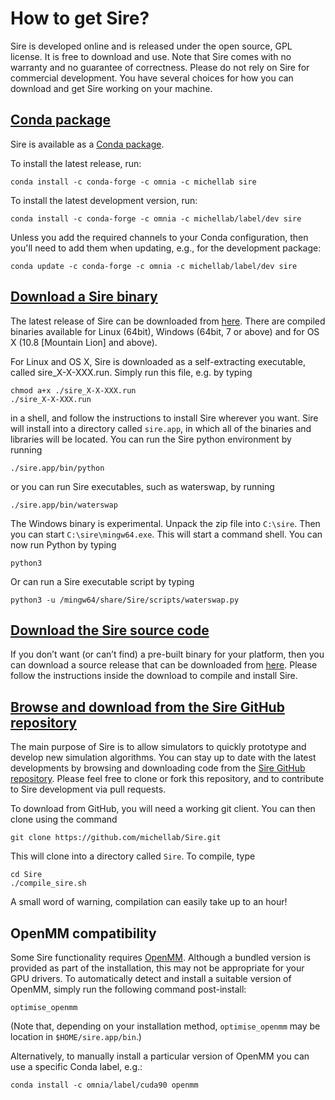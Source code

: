 # How to get Sire?

Sire is developed online and is released under the open source, GPL license.
It is free to download and use. Note that Sire comes with no warranty and
no guarantee of correctness. Please do not rely on Sire for commercial development.
You have several choices for how you can download and get Sire working on your machine.

## [Conda package](https://anaconda.org/michellab/sire)

Sire is available as a [Conda package](https://anaconda.org/michellab/sire).

To install the latest release, run:

```
conda install -c conda-forge -c omnia -c michellab sire
```

To install the latest development version, run:

```
conda install -c conda-forge -c omnia -c michellab/label/dev sire
```

Unless you add the required channels to your Conda configuration, then you'll
need to add them when updating, e.g., for the development package:

```
conda update -c conda-forge -c omnia -c michellab/label/dev sire
```

## [Download a Sire binary](binaries.md)

The latest release of Sire can be downloaded from
[here](binaries.md). There are compiled binaries available for
Linux (64bit), Windows (64bit, 7 or above) and for OS X (10.8 [Mountain Lion] and above).

For Linux and OS X, Sire is downloaded as a self-extracting executable, called sire_X-X-XXX.run.
Simply run this file, e.g. by typing

```
chmod a+x ./sire_X-X-XXX.run
./sire_X-X-XXX.run
```
in a shell, and follow the instructions to install Sire wherever you want.
Sire will install into a directory called `sire.app`, in which all of the
binaries and libraries will be located. You can run the Sire python environment
by running

```
./sire.app/bin/python
```

or you can run Sire executables, such as waterswap, by running

```
./sire.app/bin/waterswap
```

The Windows binary is experimental. Unpack the zip file into `C:\sire`. Then
you can start `C:\sire\mingw64.exe`. This will start a command shell. You
can now run Python by typing

```
python3
```

Or can run a Sire executable script by typing

```
python3 -u /mingw64/share/Sire/scripts/waterswap.py
```

## [Download the Sire source code](source.md)

If you don’t want (or can’t find) a pre-built binary for your platform,
then you can download a source release that can be downloaded from
[here](source.md). Please follow the instructions inside the download
to compile and install Sire.

## [Browse and download from the Sire GitHub repository](https://github.com/michellab/Sire)

The main purpose of Sire is to allow simulators to quickly prototype
and develop new simulation algorithms. You can stay up to date with the
latest developments by browsing and downloading code from the
[Sire GitHub repository](https://github.com/michellab/Sire).
Please feel free to clone or fork this repository, and to contribute to
Sire development via pull requests.

To download from GitHub, you will need a working git client. You can
then clone using the command

```
git clone https://github.com/michellab/Sire.git
```

This will clone into a directory called `Sire`. To compile, type

```
cd Sire
./compile_sire.sh
```

A small word of warning, compilation can easily take up to an hour!

## OpenMM compatibility

Some Sire functionality requires [OpenMM](http://openmm.org). Although
a bundled version is provided as part of the installation, this may not
be appropriate for your GPU drivers. To automatically detect and install
a suitable version of OpenMM, simply run the following command post-install:

```
optimise_openmm
```

(Note that, depending on your installation method, `optimise_openmm` may
be location in `$HOME/sire.app/bin`.)

Alternatively, to manually install a particular version of OpenMM you can
use a specific Conda label, e.g.:

```
conda install -c omnia/label/cuda90 openmm
```
